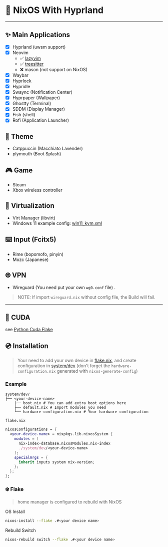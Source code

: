 # 🚀 NixOS With Hyprland

---

## ✨ Main Applications

- [X] Hyprland (uwsm support)
- [X] Neovim
  - ✅ [lazyvim](https://github.com/LazyVim/LazyVim)
  - ✅ [treesitter](https://github.com/nvim-treesitter/nvim-treesitter)
  - ❌ mason (not support on NixOS)
- [X] Waybar
- [X] Hyprlock
- [X] Hypridle
- [X] Swaync (Notification Center)
- [X] Hyprpaper (Wallpaper)
- [X] Ghostty (Terminal)
- [X] SDDM (Display Manager)
- [X] Fish (shell)
- [X] Rofi (Application Launcher)

## 🎈 Theme

- Catppuccin (Macchiato Lavender)
- plymouth (Boot Splash)

## 🎮️ Game

- Steam
- Xbox wireless controller

## 🧠 Virtualization

- Virt Manager (libvirt)
- Windows 11 example config: [win11_kvm.xml](./home/config/vm/win11_kvm.xml)

## ⌨️  Input (Fcitx5)

- Rime (bopomofo, pinyin)
- Mozc (Japanese)

## 🌐 VPN

- Wireguard (You need put your own `wg0.conf` file)
.

> NOTE: If import `wireguard.nix` without config file, the Build will fail.

---

## 🧊 CUDA
see [Python Cuda Flake](https://github.com/DACHXY/python-cuda-flake)

## 💿️ Installation

> Your need to add your own device in [flake.nix](./flake.nix), and create configuration in [system/dev](./system/dev/) (don't forget the `hardware-configuration.nix` generated with `nixos-generate-config`)

### Example

```
system/dev/
├── <your-device-name>
    ├── boot.nix # You can add extra boot options here 
    ├── default.nix # Import modules you need
    └── hardware-configuration.nix # Your hardware configuration
```

`flake.nix`

```nix
nixosConfigurations = {
  <your-device-name> = nixpkgs.lib.nixosSystem {
    modules = [
      nix-index-database.nixosModules.nix-index
      ./system/dev/<your-device-name>
    ];
    specialArgs = {
      inherit inputs system nix-version;
    };
  };
};
```

### ❄️ Flake

> home manager is configured to rebuild with NixOS

OS Install

```bash
nixos-install --flake .#<your device name>
```

Rebuild Switch

```bash
nixos-rebuild switch --flake .#<your device name>
```
